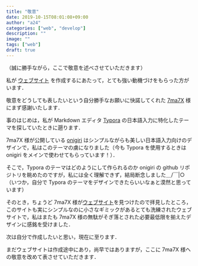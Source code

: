 ```yaml
---
title: "敬意"
date: 2019-10-15T08:01:08+09:00
author: "a24"
categories: ["web", "develop"]
description: ""
image: ""
tags: ["web"]
draft: true
---
```


（誠に勝手ながら，ここで敬意を述べさせていただきます）

私が [ウェブサイト](https://helloa24.com) を作成するにあたって，とても強い動機づけをもらった方がいます．

敬意をどうしても表したいという自分勝手なお願いに快諾してくれた [7ma7X](https://github.com/7ma7X) 様にまず感謝いたします．

<!--more-->

事のはじめは，私が Markdown エディタ [Typora](https://typora.io) の日本語入力に特化したテーマを探していたときに遡ります．

7ma7X 様が公開している [onigiri](https://github.com/7ma7X/Typora-Onigiri) はシンプルながらも美しい日本語入力向けのデザインで，私はこのテーマの虜になりました（今も Typora を使用するときは onigiri をメインで使わせてもらっています！）．

そこで，Typora のテーマはどのようにして作られるのか onigiri の github リポジトリを眺めたのですが，私には全く理解できず，結局断念しました＿/￣|○（いつか，自分で Typora のテーマをデザインできたらいいなぁと漠然と思っています）

そのとき，ちょうど 7ma7X 様が[ウェブサイト](https://hellorusk.net)を見つけたので拝見したところ，このサイトも実にシンプルなのに小さなギミックがあるとても洗練されたウェブサイトで，私はまたも 7ma7X 様の無駄がそぎ落とされた必要最低限を揃えたデザインに感銘を受けました．

次は自分で作成したいと思い，現在に至ります．

まだウェブサイトは作成途中にあり，尚早ではありますが，ここに 7ma7X 様への敬意を改めて表させていただきます．